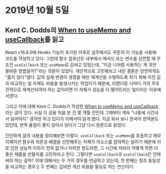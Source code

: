 # 2019년 10월 5일

## Kent C. Dodds의 [When to useMemo and useCallback](https://kentcdodds.com/blog/usememo-and-usecallback)를 읽고

React v16.8.0에 Hooks 기능이 추가된 이후로 실무에서도 꾸준히 이 기능을 사용해 코드를 작성하고 있다. 그런데 함수 컴포넌트 내부에서 메서드 또는 변수를 선언할 때 무조건 `useCallback` 또는 `useMemo`로 감싸고 있었는데, "지금 나처럼 사용하는 게 과연 올바른 방법일까?"라는 의문이 있었다. 개인적으로 고민해보고 내린 결론은 당연하게도 "옳지 않다"였다. 값의 실제 변경이 생겼을 때만 재계산을 수행하도록 하기 위해 이전 값과 비교하는 일 자체도 비용을 발생시키는 작업이기 때문에, 리렌더링 시마다 거의 무조건적으로 재계산되어야 하는 값이라면 이 자체가 성능을 더 떨어트리는 일이라는 이유에서였다.

그리고 이에 대해 Kent C. Dodds가 작성한 [When to useMemo and useCallback](https://kentcdodds.com/blog/usememo-and-usecallback)라는 글이 있다. 사실 이 글을 처음 본 건 몇 개월 전인데 그때부터 계속 "나중에 시간내서 읽어야지" 생각만 하고 있다가 이제서야 읽게 됐다. 지금 와서 보니 한국어 번역본도 있던데, 번역 품질이 좋지 않아서 읽다가 그냥 다시 원문으로 읽었다.

간단하게 글의 내용을 정리해보면 이렇다. `useCallback` 또는 `useMemo`를 호출하고 메모이제이션 함수와 의존성 배열을 선언해주는 자체가 리소스를 잡아먹는 일이기 때문에 이로 인한 성능적 이득이 전혀 없거나 미미한 정도라면, 그 시간에 차라리 어떻게 하면 더 좋은 제품을 만들지를 고민하라고 한다. 그렇다면 `useCallback`과 `useCallback`은 언제 써야 하는 걸까? 이에 대해서는 두 가지 경우를 언급하고 있는데, 첫 번째는 참조 동일성을 비교하는 경우고 두 번째는 값비싼 계산 비용을 필요로 하는 연산이다.
